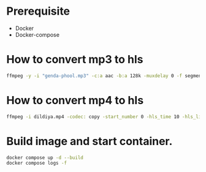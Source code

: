 # Prerequisite 

- Docker
- Docker-compose

# How to convert mp3 to hls

```bash
ffmpeg -y -i "genda-phool.mp3" -c:a aac -b:a 128k -muxdelay 0 -f segment -sc_threshold 0 -segment_time 7 -segment_list "playlist-2.m3u8" -segment_format mpegts "filemp4%d.m4a"
```

# How to convert mp4 to hls

```bash
ffmpeg -i dildiya.mp4 -codec: copy -start_number 0 -hls_time 10 -hls_list_size 0 -f hls playlist-1.m3u8
```

# Build image and start container.

```bash
docker compose up -d --build
docker compose logs -f
```
